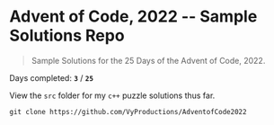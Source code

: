 # Advent of Code, 2022 -- Sample Solutions Repo
> Sample Solutions for the 25 Days of the Advent of Code, 2022.

Days completed: **`3`** / **`25`**

View the `src` folder for my `c++` puzzle solutions thus far.

```
git clone https://github.com/VyProductions/AdventofCode2022
```
